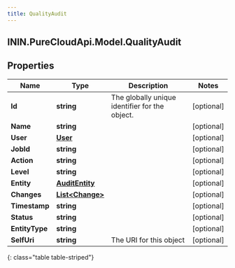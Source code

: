 ```yaml
---
title: QualityAudit
---
```

## ININ.PureCloudApi.Model.QualityAudit

## Properties

|Name | Type | Description | Notes|
|------------ | ------------- | ------------- | -------------|
| **Id** | **string** | The globally unique identifier for the object. | [optional] |
| **Name** | **string** |  | [optional] |
| **User** | [**User**](User.html) |  | [optional] |
| **JobId** | **string** |  | [optional] |
| **Action** | **string** |  | [optional] |
| **Level** | **string** |  | [optional] |
| **Entity** | [**AuditEntity**](AuditEntity.html) |  | [optional] |
| **Changes** | [**List&lt;Change&gt;**](Change.html) |  | [optional] |
| **Timestamp** | **string** |  | [optional] |
| **Status** | **string** |  | [optional] |
| **EntityType** | **string** |  | [optional] |
| **SelfUri** | **string** | The URI for this object | [optional] |
{: class="table table-striped"}


